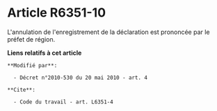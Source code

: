 # Article R6351-10

L'annulation de l'enregistrement de la déclaration est prononcée par le préfet de région.

**Liens relatifs à cet article**

	**Modifié par**:

	  - Décret n°2010-530 du 20 mai 2010 - art. 4

	**Cite**:

	  - Code du travail - art. L6351-4

